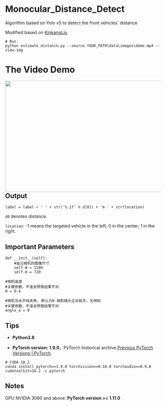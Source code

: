 # Monocular_Distance_Detect

Algorithm based on Yolo v5 to detect the front vehicles' distance

Modified based on [KinkangLiu](https://github.com/KinkangLiu/Monocular_Distance_Detect)

```
# Run
python estimate_distance.py --source YOUR_PATH\data\images\demo.mp4 --view-img
```

# The Video Demo

<img align="center" src="https://github.com/404nofound/Monocular_Distance_Detect/blob/main/test1.gif" alt="" width="640" height="360" style="display: inline; float: right"/>

## Output

```
label = label + ' ' + str('%.1f' % d[0]) + 'm ' + str(location)
```

`d0` denotes distance.

`location`: -1 means the targeted vehicle in the left; 0 in the center; 1 in the right.

## Important Parameters

```
def __init__(self):
    #自己相机的图像尺寸
    self.W = 1280
    self.H = 720
```

```
#相机高度
#关键参数，不准会导致结果不对
H = 0.4
```

```
#相机与水平线夹角, 默认为0 相机镜头正对前方，无倾斜
#关键参数，不准会导致结果不对
angle_a = 0
```

## Tips

- **Python3.8**

- **PyTorch version: 1.9.0**，PyTorch historical archive [Previous PyTorch Versions | PyTorch](https://pytorch.org/get-started/previous-versions/)

```
# CUDA 10.2
conda install pytorch==1.9.0 torchvision==0.10.0 torchaudio==0.9.0 cudatoolkit=10.2 -c pytorch
```
## Notes

GPU NVIDIA 3060 and above: **PyTorch version >= 1.11.0**
